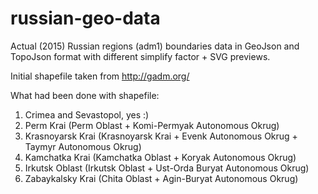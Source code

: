 # russian-geo-data
Actual (2015) Russian regions (adm1) boundaries data in GeoJson and TopoJson format with different simplify factor + SVG previews.

Initial shapefile taken from http://gadm.org/

What had been done with shapefile:
1. Crimea and Sevastopol, yes :)
2. Perm Krai (Perm Oblast + Komi-Permyak Autonomous Okrug)
3. Krasnoyarsk Krai (Krasnoyarsk Krai + Evenk Autonomous Okrug + Taymyr Autonomous Okrug)
4. Kamchatka Krai (Kamchatka Oblast + Koryak Autonomous Okrug)
5. Irkutsk Oblast (Irkutsk Oblast + Ust-Orda Buryat Autonomous Okrug)
6. Zabaykalsky Krai (Chita Oblast + Agin-Buryat Autonomous Okrug)
